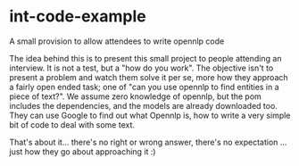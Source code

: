 # int-code-example
A small provision to allow attendees to write opennlp code

The idea behind this is to present this small project to people attending an interview. 
It is not a test, but a "how do you work". The objective isn't to present a problem and watch them solve it per se, 
more how they approach a fairly open ended task; one of "can you use opennlp to find entities in a piece of text?".
We assume zero knowledge of opennlp, but the pom includes the dependencies, and the models are already downloaded too.
They can use Google to find out what Opennlp is, how to write a very simple bit of code to deal with some text.

That's about it... there's no right or wrong answer, there's no expectation ... just how they go about approaching it :)
